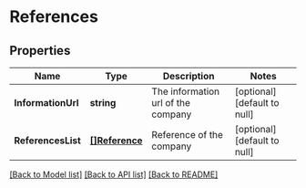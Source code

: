 # References

## Properties
Name | Type | Description | Notes
------------ | ------------- | ------------- | -------------
**InformationUrl** | **string** | The information url of the company | [optional] [default to null]
**ReferencesList** | [**[]Reference**](Reference.md) | Reference of the company | [optional] [default to null]

[[Back to Model list]](../README.md#documentation-for-models) [[Back to API list]](../README.md#documentation-for-api-endpoints) [[Back to README]](../README.md)

